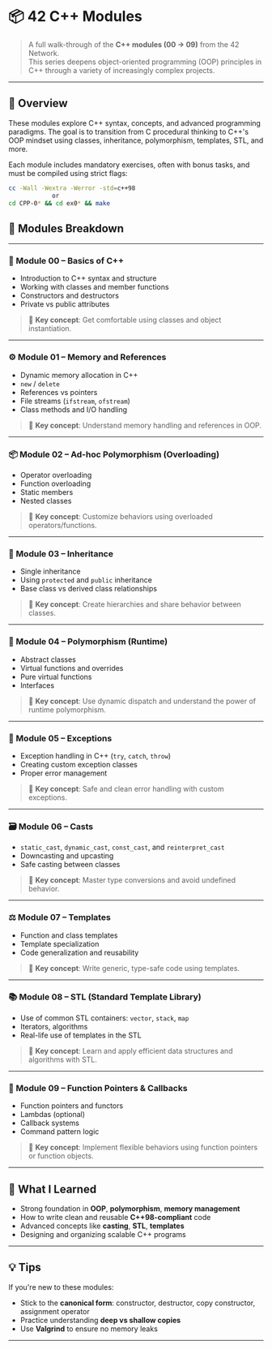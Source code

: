 # 📦 42 C++ Modules

> A full walk-through of the **C++ modules (00 → 09)** from the 42 Network.  
> This series deepens object-oriented programming (OOP) principles in C++ through a variety of increasingly complex projects.

---

## 📘 Overview

These modules explore C++ syntax, concepts, and advanced programming paradigms. The goal is to transition from C procedural thinking to C++'s OOP mindset using classes, inheritance, polymorphism, templates, STL, and more.

Each module includes mandatory exercises, often with bonus tasks, and must be compiled using strict flags:  
```bash
cc -Wall -Wextra -Werror -std=c++98
            or
cd CPP-0* && cd ex0* && make 
```

## 🧩 Modules Breakdown

---

### 🧱 Module 00 – Basics of C++

- Introduction to C++ syntax and structure  
- Working with classes and member functions  
- Constructors and destructors  
- Private vs public attributes  

> 🔑 **Key concept**: Get comfortable using classes and object instantiation.

---

### ⚙️ Module 01 – Memory and References

- Dynamic memory allocation in C++  
- `new` / `delete`  
- References vs pointers  
- File streams (`ifstream`, `ofstream`)  
- Class methods and I/O handling  

> 🔑 **Key concept**: Understand memory handling and references in OOP.

---

### 📦 Module 02 – Ad-hoc Polymorphism (Overloading)

- Operator overloading  
- Function overloading  
- Static members  
- Nested classes  

> 🔑 **Key concept**: Customize behaviors using overloaded operators/functions.

---

### 🧬 Module 03 – Inheritance

- Single inheritance  
- Using `protected` and `public` inheritance  
- Base class vs derived class relationships  

> 🔑 **Key concept**: Create hierarchies and share behavior between classes.

---

### 🧠 Module 04 – Polymorphism (Runtime)

- Abstract classes  
- Virtual functions and overrides  
- Pure virtual functions  
- Interfaces  

> 🔑 **Key concept**: Use dynamic dispatch and understand the power of runtime polymorphism.

---

### 🧰 Module 05 – Exceptions

- Exception handling in C++ (`try`, `catch`, `throw`)  
- Creating custom exception classes  
- Proper error management  

> 🔑 **Key concept**: Safe and clean error handling with custom exceptions.

---

### 🗃️ Module 06 – Casts

- `static_cast`, `dynamic_cast`, `const_cast`, and `reinterpret_cast`  
- Downcasting and upcasting  
- Safe casting between classes  

> 🔑 **Key concept**: Master type conversions and avoid undefined behavior.

---

### ⚖️ Module 07 – Templates

- Function and class templates  
- Template specialization  
- Code generalization and reusability  

> 🔑 **Key concept**: Write generic, type-safe code using templates.

---

### 📚 Module 08 – STL (Standard Template Library)

- Use of common STL containers: `vector`, `stack`, `map`  
- Iterators, algorithms  
- Real-life use of templates in the STL  

> 🔑 **Key concept**: Learn and apply efficient data structures and algorithms with STL.

---

### 🚀 Module 09 – Function Pointers & Callbacks

- Function pointers and functors  
- Lambdas (optional)  
- Callback systems  
- Command pattern logic  

> 🔑 **Key concept**: Implement flexible behaviors using function pointers or function objects.

---

## 🧠 What I Learned

- Strong foundation in **OOP**, **polymorphism**, **memory management**  
- How to write clean and reusable **C++98-compliant** code  
- Advanced concepts like **casting**, **STL**, **templates**  
- Designing and organizing scalable C++ programs

---

## 💡 Tips

If you're new to these modules:

- Stick to the **canonical form**: constructor, destructor, copy constructor, assignment operator  
- Practice understanding **deep vs shallow copies**  
- Use **Valgrind** to ensure no memory leaks

---
